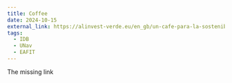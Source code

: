 ```yaml
---
title: Coffee
date: 2024-10-15
external_link: https://alinvest-verde.eu/en_gb/un-cafe-para-la-sostenibilidad-y-la-productividad-comunidades-inteligentes-para-la-adaptacion-al-cambio-climatico-y-la-regeneracion-de-los-paisajes-cafeteros/
tags:
  - IDB
  - UNav
  - EAFIT
---
```


The missing link
<!--more-->
